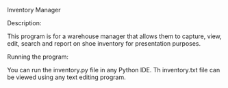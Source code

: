 Inventory Manager


Description:

This program is for a warehouse manager that allows them to capture, view, edit, search and report on shoe inventory for presentation purposes.


Running the program:

You can run the inventory.py file in any Python IDE. Th inventory.txt file can be viewed using any text editing program.

